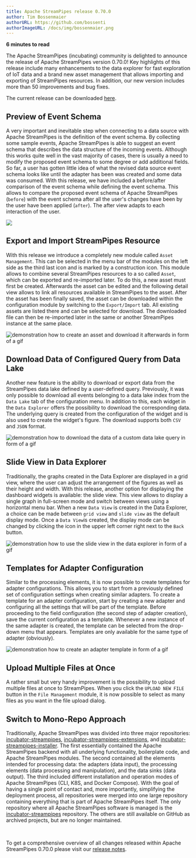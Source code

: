 ```yaml
---
title: Apache StreamPipes release 0.70.0
author: Tim Bossenmaier
authorURL: https://github.com/bossenti
authorImageURL: /docs/img/bossenmaier.png
---
```

**<div style="float: left; padding-right: 40px;">6 minutes to read</div>**
<br>

The Apache StreamPipes (incubating) community is delighted to announce the release of Apache StreamPipes version 0.70.0!
Key highlights of this release include many enhancements to the data explorer for fast exploration of IoT data and
a brand new asset management that allows importing and exporting of StreamPipes resources.
In addition, our new version includes more than 50 improvements and bug fixes.

<!--truncate-->

The current release can be downloaded <a href="https://streampipes.apache.org/download.html">here</a>.

## Preview of Event Schema
A very important and inevitable step when connecting to a data source with Apache StreamPipes 
is the definition of the event schema. By collecting some sample events, Apache StreamPipes is able to suggest 
an event schema that describes the data structure of the incoming events.
Although this works quite well in the vast majority of cases, there is usually a need to modify the proposed
event schema to some degree or add additional fields. So far, a user has gotten little idea of what 
the revised data source event schema looks like until the adapter has been was created and some data was consumed.
With this release, we have included a before/after comparison of the event schema while defining the event schema.
This allows to compare the proposed event schema of Apache StreamPipes (`before`) with the event schema after 
all the user's changes have been by the user have been applied (`after`).
The after view adapts to each interaction of the user.

<img class="blog-image" style="max-width:90%;" src="/docs/blog/assets/2022-09-30/event-schema-preview.png">

## Export and Import StreamPipes Resource
With this release we introduce a completely new module called `Asset Management`.
This can be selected in the menu bar of the modules on the left side as the third last icon and 
is marked by a construction icon. This module allows to combine several StreamPipes resources to a so called `Asset`,
which can be exported and re-imported later. To do this, a new asset must first be created.
Afterwards the asset can be edited and the following detail view allows to link all resources 
available in StreamPipes to the asset. After the asset has been finally saved, the asset can be downloaded 
within the configuration module by switching to the `Export/Import` tab. All existing assets are listed there and 
can be selected for download.
The downloaded file can then be re-imported later in the same or another StreamPipes instance at the same place.

<img src="/docs/blog/assets/2022-09-30/asset-manager.gif" alt="demonstration how to create an asset and download it afterwards in form of a gif">

## Download Data of Configured Query from Data Lake
Another new feature is the ability to download or export data from the StreamPipes data lake
defined by a user-defined query. Previously, it was only possible to download all events belonging to a data lake index
from the `Data Lake` tab of the configuration menu. In addition to this, each widget in the `Data Explorer`
offers the possibility to download the corresponding data. The underlying query is created from the configuration 
of the widget and is also used to create the widget's figure.
The download supports both `CSV` and `JSON` format.

<img src="/docs/blog/assets/2022-09-30/custom-query-download.gif" alt="demonstration how to download the data of a custom data lake query in form of a gif">

## Slide View in Data Explorer
Traditionally, the graphs created in the Data Explorer are displayed in a grid view, where the user can adjust
the arrangement of the figures as well as their height and width.
With this release, another option for displaying the dashboard widgets is available: the slide view.
This view allows to display a single graph in full-screen mode and switch between views using a horizontal menu bar.
When a new `Data View` is created in the Data Explorer, a choice can be made between `grid view` and 
`slide view` as the default display mode.
Once a `Data View`is created, the display mode can be changed by clicking the icon in the upper left corner 
right next to the `Back` button.

<img src="/docs/blog/assets/2022-09-30/slide-view.gif" alt="demonstration how to use the slide view in the data explorer in form of a gif">

## Templates for Adapter Configuration
Similar to the processing elements, it is now possible to create templates for adapter configurations.
This allows you to start from a previously defined set of configuration settings when creating similar adapters.
To create a template for an adapter configuration, start by creating a new adapter and
configuring all the settings that will be part of the template. Before proceeding to the field
configuration (the second step of adapter creation), save the current configuration as a template.
Whenever a new instance of the same adapter is created, the template can be selected from
the drop-down menu that appears. Templates are only available for the same type of adapter (obviously).

<img src="/docs/blog/assets/2022-09-30/adapter-template.gif" alt="demonstration how to create an adapter template in form of a gif">

## Upload Multiple Files at Once
A rather small but very handy improvement is the possibility to upload multiple files at once to StreamPipes.
When you click the `UPLOAD NEW FILE` button in the `File Management` module, it is now possible to select
as many files as you want in the file upload dialog.

## Switch to Mono-Repo Approach
Traditionally, Apache StreamPipes was divided into three major repositories: [incubator-streampipes](https://github.com/apache/incubator-streampipes),
[incubator-streampipes-extensions](https://github.com/apache/incubator-streampipes-extensions),
and [incubator-streampipes-installer](https://github.com/apache/incubator-streampipes-installer). 
The first essentially contained the Apache StreamPipes backend with all underlying functionality, boilerplate code, 
and Apache StreamPipes modules. The second contained all the elements intended for processing data:
the adapters (data input), the processing elements (data processing and manipulation), and the data sinks (data output).
The third included different installation and operation modes of Apache StreamPipes (CLI, K8S, and Docker Compose).
With the goal of having a single point of contact and, more importantly, simplifying the deployment process,
all repositories were merged into one large repository containing everything that is part of Apache StreamPipes itself.
The only repository where all Apache StreamPipes software is managed is the [incubator-streampipes](https://github.com/apache/incubator-streampipes) repository.
The others are still available on GitHub as archived projects, but are no longer maintained.

<br>

To get a comprehensive overview of all changes released within Apache StreamPipes 0.70.0
please visit our [release notes](https://github.com/apache/incubator-streampipes/blob/release/0.70.0/RELEASE_NOTES.md#0700).
